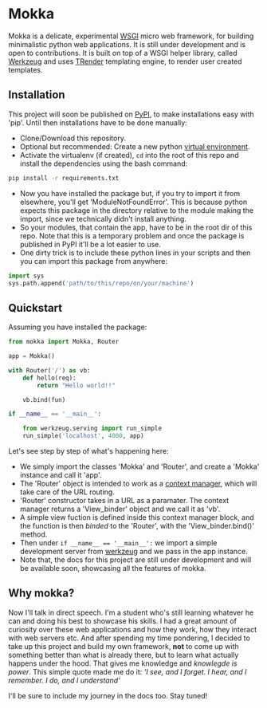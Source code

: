 # Mokka 

Mokka is a delicate, experimental [WSGI](https://wsgi.readthedocs.io/en/latest/what.html) micro web framework, for 
building minimalistic python web applications. It is still under development and is open to contributions. It is built on 
top of a WSGI helper library, called [Werkzeug](https://www.palletsprojects.com/p/werkzeug/) and uses [
TRender](https://github.com/transceptor-technology/trender) templating engine, to render user created templates.

## Installation

This project will soon be published on [PyPI](https://pypi.org/), to make installations easy with 'pip'. Until then 
installations have to be done manually: 
* Clone/Download this repository.
* Optional but recommended: Create a new python [virtual environment](https://virtualenv.pypa.io/en/stable/).
* Activate the virtualenv (if created), `cd` into the root of this repo and install the dependencies using the bash
command:
```bash
pip install -r requirements.txt
```
* Now you have installed the package but, if you try to import it from elsewhere, you'll get 'ModuleNotFoundError'. This
is because python expects this package in the directory relative to the module making the import, since we 
technically didn't install anything.
* So your modules, that contain the app, have to be in the root dir of this repo. Note that this is a temporary problem 
and once the package is published in PyPI it'll be a lot easier to use.
* One dirty trick is to include these python lines in your scripts and then you can import this package from anywhere:
```python
import sys
sys.path.append('path/to/this/repo/on/your/machine')
```

## Quickstart 

Assuming you have installed the package:
```python
from mokka import Mokka, Router

app = Mokka()

with Router('/') as vb:
	def hello(req):
		return "Hello world!!"

	vb.bind(fun)

if __name__ == '__main__':

	from werkzeug.serving import run_simple
	run_simple('localhost', 4000, app)
```
Let's see step by step of what's happening here:
* We simply import the classes 'Mokka' and 'Router', and create a 'Mokka' instance and call it 'app'.
* The 'Router' object is intended to work as a [context manager](https://docs.python.org/3/reference/datamodel.html#context-managers), which will take care of the URL routing.
* 'Router' constructor takes in a URL as a paramater. The context manager returns a 'View_binder' object and we call it as 'vb'.
* A simple view fuction is defined inside this context manager block, and the function is then *binded* to the 'Router', with the 'View_binder.bind()' method.
* Then under `if __name__ == '__main__':`  we import a simple development server from [werkzeug](https://www.palletsprojects.com/p/werkzeug/) and we pass in the app instance.
* Note that, the docs for this project are still under development and will be available soon, showcasing all the features of mokka. 

## Why mokka?

Now I'll talk in direct speech. I'm a student who's still learning whatever he can and doing his best to showcase his 
skills. I had a great amount of curiosity over these web applications and how they work, how they interact with web
servers etc. And after spending my time pondering, I decided to take up this project and build my own framework, **not** 
to come up with something better than what is already there, but to learn what actually happens under the hood.
That gives me knowledge and *knowlegde is power*. This simple quote made me do it:
*'I see, and I forget. I hear, and I remember. I do, and I understand'*

I'll be sure to include my journey in the docs too. Stay tuned!  
